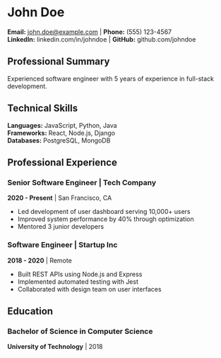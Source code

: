 # John Doe

**Email:** john.doe@example.com | **Phone:** (555) 123-4567  
**LinkedIn:** linkedin.com/in/johndoe | **GitHub:** github.com/johndoe

## Professional Summary

Experienced software engineer with 5 years of experience in full-stack development.

## Technical Skills

**Languages:** JavaScript, Python, Java  
**Frameworks:** React, Node.js, Django  
**Databases:** PostgreSQL, MongoDB

## Professional Experience

### Senior Software Engineer | Tech Company
**2020 - Present** | San Francisco, CA

- Led development of user dashboard serving 10,000+ users
- Improved system performance by 40% through optimization
- Mentored 3 junior developers

### Software Engineer | Startup Inc
**2018 - 2020** | Remote

- Built REST APIs using Node.js and Express
- Implemented automated testing with Jest
- Collaborated with design team on user interfaces

## Education

### Bachelor of Science in Computer Science
**University of Technology** | 2018